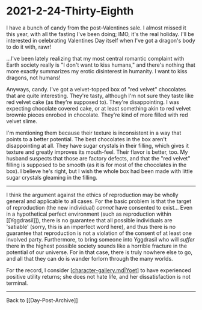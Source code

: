 # 2021-2-24-Thirty-Eighth

I have a bunch of candy from the post-Valentines sale.  I almost missed it this year, with all the fasting I've been doing; IMO, it's the real holiday.  I'll be interested in celebrating Valentines Day itself when I've got a dragon's body to do it with, rawr!

...I've been lately realizing that my most central romantic complaint with Earth society really is "I don't want to kiss humans," and there's nothing that more exactly summarizes my erotic disinterest in humanity.  I want to kiss dragons, not humans!

Anyways, candy.  I've got a velvet-topped box of "red velvet" chocolates that are quite interesting.  They're tasty, although I'm not sure they taste like red velvet cake (as they're supposed to).  They're disappointing.  I was expecting chocolate covered cake, or at least something akin to red velvet brownie pieces enrobed in chocolate.  They're kind of more filled with red velvet slime.

I'm mentioning them because their texture is inconsistent in a way that points to a better potential.  The best chocolates in the box aren't disappointing at all.  They have sugar crystals in their filling, which gives it texture and greatly improves its mouth-feel.  Their flavor is better, too.  My husband suspects that those are factory defects, and that the "red velvet" filling is supposed to be smooth (as it is for most of the chocolates in the box).  I believe he's right, but I wish the whole box had been made with little sugar crystals gleaming in the filling.

---
I think the argument against the ethics of reproduction may be wholly general and applicable to all cases.  For the basic problem is that the target of reproduction (the new individual) *cannot* have consented to exist...  Even in a hypothetical perfect environment (such as reproduction within [[Yggdrasil]]), there is no guarantee that all possible individuals are 'satiable' (sorry, this is an imperfect word here), and thus there is no guarantee that reproduction is not a violation of the consent of at least one involved party.  Furthermore, to bring someone into Yggdrasil who will *suffer* there in the highest possible society sounds like a horrible fracture in the potential of our universe.  For in that case, there is truly nowhere else to go, and all that they can do is wander forlorn through the many worlds.

For the record, I consider [[character-gallery.md|Yoet]] to have experienced positive utility returns; she does not hate life, and her dissatisfaction is not terminal.

---

Back to [[Day-Post-Archive]]

[//begin]: # "Autogenerated link references for markdown compatibility"
[character-gallery.md|Yoet]: character-gallery.md "character-gallery"
[//end]: # "Autogenerated link references"